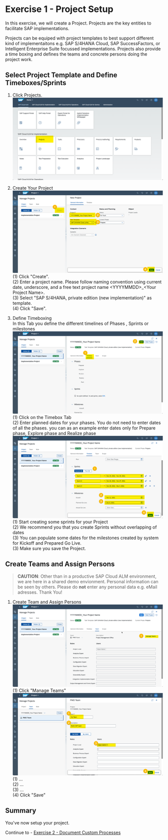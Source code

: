 # Exercise 1 - Project Setup

In this exercise, we will create a Project. Projects are the key entities to facilitate SAP implementations. 

Projects can be equiped with project templates to best support different kind of implementaitons e.g. SAP S/4HANA Cloud, SAP SuccessFactors, or Intelligent Enterprise Suite focussed implementations. 
Projects also provide a time boxing and defines the teams and concrete persons doing the project work.

## Select Project Template and Define Timeboxes/Sprints

1. Click Projects.
<br> ![](2021-11-11-15-00-33.png)

2.	Create Your Project
<br> ![](2021-11-11-15-04-38.png)
<br> (1) Click "Create".
<br> (2) Enter a project name. Please follow naming convention using current date, underscore, and a free text project name \<YYYYMMDD\>_\<Your Project Name\>.
<br> (3) Select "SAP S/4HANA, private edition (new implementation)" as template.
<br> (4) Click "Save".

3. Define Timeboxing
<br> In this Tab you define the different timelines of Phases , Sprints or milestones
<br> ![](2021-11-11-15-15-26.png)
<br> (1) Click on the Timebox Tab
<br> (2) Enter planned dates for your phases. You do not need to enter dates of all the phases. you can as an example enter dates only for Prepare phase, Explore phase and Realize phase
<br> ![](2021-11-11-15-19-41.png)
<br> (1) Start creating some sprints for your Project
<br> (2) We recommend you that you create Sprints without overlapping of dates
<br> (3) You can populate some dates for the milestones created by system for Kickoff and Prepared Go Live.
<br> (3) Make sure you save the Project.
## Create Teams and Assign Persons

> **CAUTION**: Other than in a productive SAP Cloud ALM environment, we are here in a shared demo envionment. Personal information can be seen by others. Please do **not** enter any personal data e.g. eMail adresses. Thank You!

1. Create Team and Assign Persons
<br> ![](2021-11-11-15-28-24.png)
<br> (1) Click "Manage Teams"
<br> ![](2021-11-11-15-31-30.png)
<br> (1) ...
<br> (2) ...
<br> (3) ...
<br> (4) Click "Save"

## Summary

You've now setup your project.

Continue to - [Exercise 2 - Document Custom Processes](../ex2/README.md)
